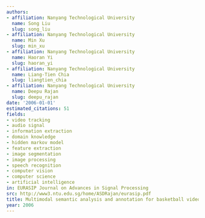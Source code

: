 ```yaml
---
authors:
- affiliation: Nanyang Technological University
  name: Song Liu
  slug: song_liu
- affiliation: Nanyang Technological University
  name: Min Xu
  slug: min_xu
- affiliation: Nanyang Technological University
  name: Haoran Yi
  slug: haoran_yi
- affiliation: Nanyang Technological University
  name: Liang-Tien Chia
  slug: liangtien_chia
- affiliation: Nanyang Technological University
  name: Deepu Rajan
  slug: deepu_rajan
date: '2006-01-01'
estimated_citations: 51
fields:
- video tracking
- audio signal
- information extraction
- domain knowledge
- hidden markov model
- feature extraction
- image segmentation
- image processing
- speech recognition
- computer vision
- computer science
- artificial intelligence
in: EURASIP Journal on Advances in Signal Processing
src: http://www3.ntu.edu.sg/home/ASDRajan/eurasip.pdf
title: Multimodal semantic analysis and annotation for basketball video
year: 2006
---
```

